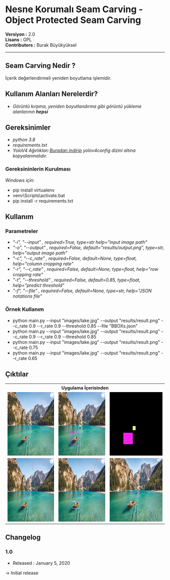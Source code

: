 # Nesne Korumalı Seam Carving - Object Protected Seam Carving

**Versiyon	:**  2.0 		<br />
**Lisans  	:**  GPL 		<br />
**Contributors  :**  Burak Büyükyüksel	<br />

<hr />

## Seam Carving Nedir ?

İçerik değerlendirmeli yeniden boyutlama işlemidir.

## Kullanım Alanları Nerelerdir?

*	<i> Görüntü kırpma, yeniden boyutlandırma gibi görüntü yükleme alanlarının <b>hepsi</b> </i>

## Gereksinimler
* <i>python 3.8</i>
* <i>requirements.txt</i>
* <i>YoloV4 Ağırlıkları 
	<a href="https://github.com/AlexeyAB/darknet/releases/download/darknet_yolo_v3_optimal/yolov4.weights">Buradan indirip</a> 
	yolov4config dizini altına kopyalanmalıdır.</i>


### Gereksininlerin Kurulması
<i> Windows için:</i>
* pip install virtualenv
* venv\Scripts\activate.bat
* pip install -r requirements.txt


## Kullanım
### Parametreler
* <i>"-i", "--input"     , required=True,                                type=str        help="input image path"</i>
* <i>"-o", "--output"    , required=False, default="results/output.png", type=str,       help="output image path"</i>
* <i>"-c", "--c_rate"    , required=False, default=None,                 type=float,     help="column cropping rate"</i>
* <i>"-r", "--r_rate"    , required=False, default=None,                 type=float,     help="row cropping rate"</i>
* <i>"-t", "--threshold" , required=False, default=0.85,                 type=float,     help="predict threshold"</i>
* <i>"-f", "--file"      , required=False, default=None,                 type=str,       help="JSON notations file"</i>

### Örnek Kullanım
* python main.py --input "images/lake.jpg" --output "results/result.png" --c_rate 0.9 --r_rate 0.9 --threshold 0.85 --file "BBOXs.json"
* python main.py --input "images/lake.jpg" --output "results/result.png" --c_rate 0.9 --r_rate 0.9 --threshold 0.85
* python main.py --input "images/lake.jpg" --output "results/result.png" --c_rate 0.75
* python main.py --input "images/lake.jpg" --output "results/result.png" --r_rate 0.65

## Çıktılar
<table>
	<tr>
		<th colspan=3> <b> Uygulama İçerisinden </b> </th>	
	</tr>
	<tr>
		<td><img src = "resources/input.jpg" height=200px width=100% /> </td>
		<td><img src = "resources/image_bboxs.png" height=200px width=100% /> </td>
		<td><img src = "resources/image_bboxs_mask.png" height=200px width=100% /> </td>
	</tr>
	<tr>
		<td><img src = "resources/Seam.png" height=200px width=100% /> </td>
		<td><img src = "resources/SeamBBOX.png" height=200px width=100% /> </td>
		<td><img src = "resources/result.png" height=200px width=100% /> </td>
	</tr>
</table>



## Changelog

### 1.0
* Released : January 5, 2020

-> Initial release